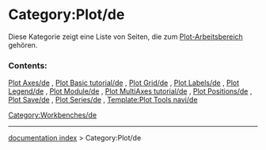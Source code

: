 # Category:Plot/de
Diese Kategorie zeigt eine Liste von Seiten, die zum [Plot-Arbeitsbereich](Plot_Workbench/de.md) gehören.

### Contents:

[Plot Axes/de](Plot_Axes/de.md) , [Plot Basic tutorial/de](Plot_Basic_tutorial/de.md) , [Plot Grid/de](Plot_Grid/de.md) , [Plot Labels/de](Plot_Labels/de.md) , [Plot Legend/de](Plot_Legend/de.md) , [Plot Module/de](Plot_Module/de.md) , [Plot MultiAxes tutorial/de](Plot_MultiAxes_tutorial/de.md) , [Plot Positions/de](Plot_Positions/de.md) , [Plot Save/de](Plot_Save/de.md) , [Plot Series/de](Plot_Series/de.md) , [Template:Plot Tools navi/de](Template:Plot_Tools_navi/de.md)

[Category:Workbenches/de](Category:Workbenches/de.md)

---
[documentation index](../README.md) > Category:Plot/de
